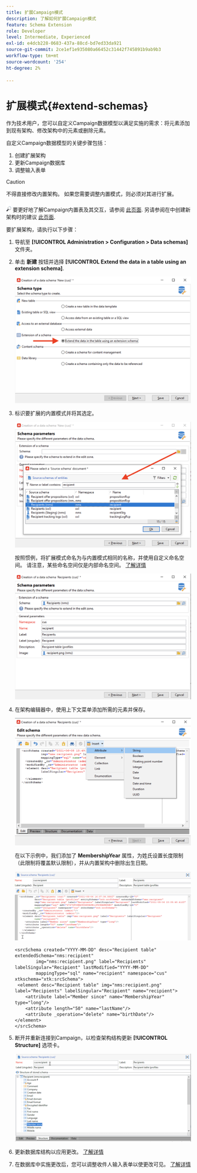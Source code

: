 ```yaml
---
title: 扩展Campaign模式
description: 了解如何扩展Campaign模式
feature: Schema Extension
role: Developer
level: Intermediate, Experienced
exl-id: e4dcb228-0683-437a-88cd-bd7ed33da921
source-git-commit: 2ce1ef1e935080a66452c31442f745891b9ab9b3
workflow-type: tm+mt
source-wordcount: '254'
ht-degree: 2%

---
```


# 扩展模式{#extend-schemas}

作为技术用户，您可以自定义Campaign数据模型以满足实施的需求：将元素添加到现有架构、修改架构中的元素或删除元素。

自定义Campaign数据模型的关键步骤包括：

1. 创建扩展架构
1. 更新Campaign数据库
1. 调整输入表单

>[!CAUTION]
>不得直接修改内置架构。 如果您需要调整内置模式，则必须对其进行扩展。

![](../assets/do-not-localize/glass.png) 要更好地了解Campaign内置表及其交互，请参阅 [此页面](datamodel.md). 另请参阅在中创建新架构时的建议 [此页面](create-schema.md).

要扩展架构，请执行以下步骤：

1. 导航至 **[!UICONTROL Administration > Configuration > Data schemas]** 文件夹。
1. 单击 **新建** 按钮并选择 **[!UICONTROL Extend the data in a table using an extension schema]**.

   ![](assets/extend-schema-option.png)

1. 标识要扩展的内置模式并将其选定。

   ![](assets/extend-schema-select.png)

   按照惯例，将扩展模式命名为与内置模式相同的名称，并使用自定义命名空间。  请注意，某些命名空间仅是内部命名空间。 [了解详情](schemas.md#reserved-namespaces)

   ![](assets/extend-schema-validate.png)

1. 在架构编辑器中，使用上下文菜单添加所需的元素并保存。

   ![](assets/extend-schema-edit.png)

   在以下示例中，我们添加了 **MembershipYear** 属性，为姓氏设置长度限制（此限制将覆盖默认限制），并从内置架构中删除出生日期。

   ![](assets/extend-schema-sample.png)

   ```
   <srcSchema created="YYYY-MM-DD" desc="Recipient table" extendedSchema="nms:recipient"
           img="nms:recipient.png" label="Recipients" labelSingular="Recipient" lastModified="YYYY-MM-DD"
           mappingType="sql" name="recipient" namespace="cus" xtkschema="xtk:srcSchema">
    <element desc="Recipient table" img="nms:recipient.png" label="Recipients" labelSingular="Recipient" name="recipient">
       <attribute label="Member since" name="MembershipYear" type="long"/>
       <attribute length="50" name="lastName"/>
       <attribute _operation="delete" name="birthDate"/>
   </element>
   </srcSchema>
   ```

1. 断开并重新连接到Campaign，以检查架构结构更新 **[!UICONTROL Structure]** 选项卡。

   ![](assets/extend-schema-structure.png)

1. 更新数据库结构以应用更改。 [了解详情](update-database-structure.md)

1. 在数据库中实施更改后，您可以调整收件人输入表单以使更改可见。 [了解详情](forms.md)
